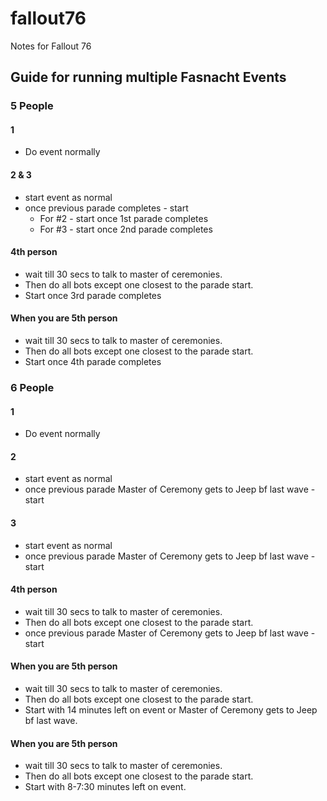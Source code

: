 # fallout76
Notes for Fallout 76

## Guide for running multiple Fasnacht Events
### 5 People
#### 1
* Do event normally
#### 2 & 3
* start event as normal 
* once previous parade completes - start
    * For #2 - start once 1st parade completes
    * For #3 - start once 2nd parade completes
#### 4th person 
* wait till 30 secs to talk to master of ceremonies.
* Then do all bots except one closest to the parade start. 
* Start once 3rd parade completes
#### When you are 5th person 
* wait till 30 secs to talk to master of ceremonies.
* Then do all bots except one closest to the parade start. 
* Start once 4th parade completes

### 6 People
#### 1
* Do event normally
#### 2
* start event as normal 
* once previous parade Master of Ceremony gets to Jeep bf last wave - start
#### 3
* start event as normal 
* once previous parade Master of Ceremony gets to Jeep bf last wave - start
#### 4th person 
* wait till 30 secs to talk to master of ceremonies.
* Then do all bots except one closest to the parade start. 
* once previous parade Master of Ceremony gets to Jeep bf last wave - start
#### When you are 5th person 
* wait till 30 secs to talk to master of ceremonies.
* Then do all bots except one closest to the parade start. 
* Start with 14 minutes left on event or Master of Ceremony gets to Jeep bf last wave.
#### When you are 5th person 
* wait till 30 secs to talk to master of ceremonies.
* Then do all bots except one closest to the parade start. 
* Start with 8-7:30 minutes left on event.
